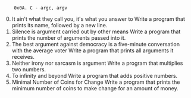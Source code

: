 		0x0A. C - argc, argv
0. It ain't what they call you, it's what you answer to
	Write a program that prints its name, followed by a new line.
1. Silence is argument carried out by other means
	Write a program that prints the number of arguments passed into it.
2. The best argument against democracy is a five-minute conversation with the average voter
	Write a program that prints all arguments it receives.
3. Neither irony nor sarcasm is argument
	Write a program that multiplies two numbers.
4. To infinity and beyond
	Write a program that adds positive numbers.
5. Minimal Number of Coins for Change
	Write a program that prints the minimum number of coins to make change for an amount of money.
